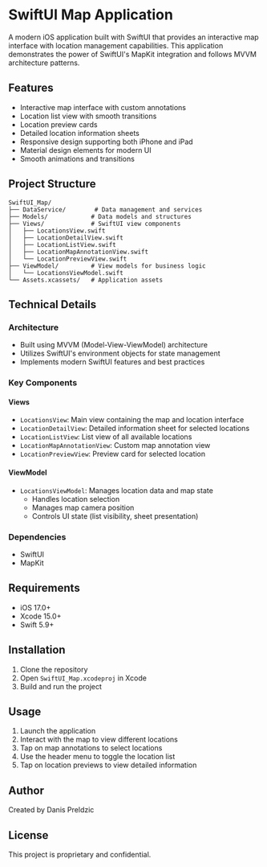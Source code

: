 # SwiftUI Map Application

A modern iOS application built with SwiftUI that provides an interactive map interface with location management capabilities. This application demonstrates the power of SwiftUI's MapKit integration and follows MVVM architecture patterns.

## Features

- Interactive map interface with custom annotations
- Location list view with smooth transitions
- Location preview cards
- Detailed location information sheets
- Responsive design supporting both iPhone and iPad
- Material design elements for modern UI
- Smooth animations and transitions

## Project Structure

```
SwiftUI_Map/
├── DataService/        # Data management and services
├── Models/            # Data models and structures
├── Views/             # SwiftUI view components
│   ├── LocationsView.swift
│   ├── LocationDetailView.swift
│   ├── LocationListView.swift
│   ├── LocationMapAnnotationView.swift
│   └── LocationPreviewView.swift
├── ViewModel/         # View models for business logic
│   └── LocationsViewModel.swift
└── Assets.xcassets/   # Application assets
```

## Technical Details

### Architecture
- Built using MVVM (Model-View-ViewModel) architecture
- Utilizes SwiftUI's environment objects for state management
- Implements modern SwiftUI features and best practices

### Key Components

#### Views
- `LocationsView`: Main view containing the map and location interface
- `LocationDetailView`: Detailed information sheet for selected locations
- `LocationListView`: List view of all available locations
- `LocationMapAnnotationView`: Custom map annotation view
- `LocationPreviewView`: Preview card for selected location

#### ViewModel
- `LocationsViewModel`: Manages location data and map state
  - Handles location selection
  - Manages map camera position
  - Controls UI state (list visibility, sheet presentation)

### Dependencies
- SwiftUI
- MapKit

## Requirements

- iOS 17.0+
- Xcode 15.0+
- Swift 5.9+

## Installation

1. Clone the repository
2. Open `SwiftUI_Map.xcodeproj` in Xcode
3. Build and run the project

## Usage

1. Launch the application
2. Interact with the map to view different locations
3. Tap on map annotations to select locations
4. Use the header menu to toggle the location list
5. Tap on location previews to view detailed information

## Author

Created by Danis Preldzic

## License

This project is proprietary and confidential.